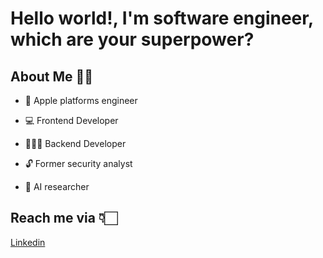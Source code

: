 # Hello world!, I'm software engineer, which are your superpower?

## About Me 🙌🏻

* 📱  Apple platforms engineer

* 💻  Frontend Developer

* 👨🏻‍💻  Backend Developer

* 🔓  Former security analyst

* 🤖  AI researcher


## Reach me via 👇🏻

[Linkedin ](https://www.linkedin.com/in/jdanvz/)

